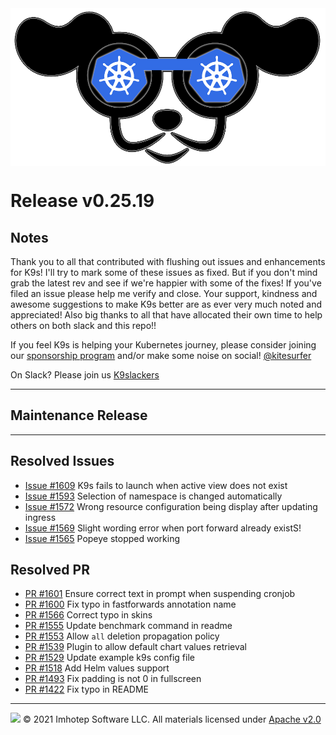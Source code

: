 <img src="https://raw.githubusercontent.com/derailed/k9s/master/assets/k9s.png" align="center" width="800" height="auto"/>

# Release v0.25.19

## Notes

Thank you to all that contributed with flushing out issues and enhancements for K9s! I'll try to mark some of these issues as fixed. But if you don't mind grab the latest rev and see if we're happier with some of the fixes! If you've filed an issue please help me verify and close. Your support, kindness and awesome suggestions to make K9s better are as ever very much noted and appreciated! Also big thanks to all that have allocated their own time to help others on both slack and this repo!!

If you feel K9s is helping your Kubernetes journey, please consider joining our [sponsorship program](https://github.com/sponsors/derailed) and/or make some noise on social! [@kitesurfer](https://twitter.com/kitesurfer)

On Slack? Please join us [K9slackers](https://join.slack.com/t/k9sers/shared_invite/enQtOTA5MDEyNzI5MTU0LWQ1ZGI3MzliYzZhZWEyNzYxYzA3NjE0YTk1YmFmNzViZjIyNzhkZGI0MmJjYzhlNjdlMGJhYzE2ZGU1NjkyNTM)

---

## Maintenance Release

---

## Resolved Issues

* [Issue #1609](https://github.com/derailed/k9s/issues/1609) K9s fails to launch when active view does not exist
* [Issue #1593](https://github.com/derailed/k9s/issues/1593) Selection of namespace is changed automatically
* [Issue #1572](https://github.com/derailed/k9s/issues/1572) Wrong resource configuration being display after updating ingress
* [Issue #1569](https://github.com/derailed/k9s/issues/1569) Slight wording error when port forward already existS!
* [Issue #1565](https://github.com/derailed/k9s/issues/1565) Popeye stopped working

## Resolved PR

* [PR #1601](https://github.com/derailed/k9s/pull/1601) Ensure correct text in prompt when suspending cronjob
* [PR #1600](https://github.com/derailed/k9s/pull/1600) Fix typo in fastforwards annotation name
* [PR #1566](https://github.com/derailed/k9s/pull/1566) Correct typo in skins
* [PR #1555](https://github.com/derailed/k9s/pull/1555) Update benchmark command in readme
* [PR #1553](https://github.com/derailed/k9s/pull/1553) Allow `all` deletion propagation policy
* [PR #1539](https://github.com/derailed/k9s/pull/1539) Plugin to allow default chart values retrieval
* [PR #1529](https://github.com/derailed/k9s/pull/1529) Update example k9s config file
* [PR #1518](https://github.com/derailed/k9s/pull/1518) Add Helm values support
* [PR #1493](https://github.com/derailed/k9s/pull/1493) Fix padding is not 0 in fullscreen
* [PR #1422](https://github.com/derailed/k9s/pull/1422) Fix typo in README

---

<img src="https://raw.githubusercontent.com/derailed/k9s/master/assets/imhotep_logo.png" width="32" height="auto"/> © 2021 Imhotep Software LLC. All materials licensed under [Apache v2.0](http://www.apache.org/licenses/LICENSE-2.0)
